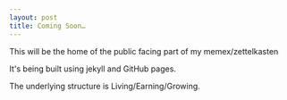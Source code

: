```yaml
---
layout: post
title: Coming Soon…
---
```


This will be the home of the public facing part of my memex/zettelkasten

It's being built using jekyll and GitHub pages.

The underlying structure is Living/Earning/Growing.


